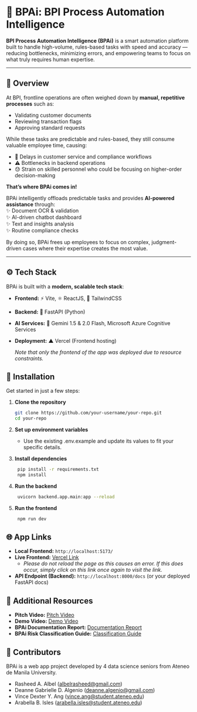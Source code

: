 # 🚀 BPAi: BPI Process Automation Intelligence

**BPI Process Automation Intelligence (BPAi)** is a smart automation platform built to handle high-volume, rules-based tasks with speed and accuracy — reducing bottlenecks, minimizing errors, and empowering teams to focus on what truly requires human expertise.

---

## 📖 Overview

At BPI, frontline operations are often weighed down by **manual, repetitive processes** such as:  
- Validating customer documents  
- Reviewing transaction flags  
- Approving standard requests  

While these tasks are predictable and rules-based, they still consume valuable employee time, causing:  
- 🚧 Delays in customer service and compliance workflows  
- ⚠️ Bottlenecks in backend operations  
- 😓 Strain on skilled personnel who could be focusing on higher-order decision-making  

**That’s where BPAi comes in!**  

BPAi intelligently offloads predictable tasks and provides **AI-powered assistance** through:  
✨ Document OCR & validation  
✨ AI-driven chatbot dashboard  
✨ Text and insights analysis  
✨ Routine compliance checks  

By doing so, BPAi frees up employees to focus on complex, judgment-driven cases where their expertise creates the most value.

---

## ⚙️ Tech Stack

BPAi is built with a **modern, scalable tech stack**:

- **Frontend:** ⚡ Vite, ⚛️ ReactJS, 🎨 TailwindCSS  
- **Backend:** 🚀 FastAPI (Python)  
- **AI Services:** 🤖 Gemini 1.5 & 2.0 Flash, Microsoft Azure Cognitive Services  
- **Deployment:** ▲ Vercel (Frontend hosting)

   *Note that only the frontend of the app was deployed due to resource constraints.*


## 🔧 Installation

Get started in just a few steps:

1. **Clone the repository**
   ```bash
   git clone https://github.com/your-username/your-repo.git
   cd your-repo

2. **Set up environment variables**
    - Use the existing .env.example and update its values to fit your specific details.

3. **Install dependencies**
   ```bash
    pip install -r requirements.txt
    npm install

5. **Run the backend**
   ```bash
    uvicorn backend.app.main:app --reload

7. **Run the frontend**
   ```bash
    npm run dev

## 🌐 App Links
- **Local Frontend:** `http://localhost:5173/`
- **Live Frontend:** [Vercel Link](https://bp-ai-demo-31e2.vercel.app/)
  - *Please do not reload the page as this causes an error. If this does occur, simply click on this link once again to visit the link.*
- **API Endpoint (Backend):** `http://localhost:8000/docs` (or your deployed FastAPI docs)

## 🔗 Additional Resources
- **Pitch Video:** [Pitch Video](https://drive.google.com/file/d/1vwhSyAuX0dRPJCpEJ-oO02LE2KfbQZ_u/view?usp=drive_link)
- **Demo Video:** [Demo Video](https://drive.google.com/file/d/11wCkDEtNuhHXCUZk1W8XO8CXgFWillOg/view?usp=sharing)
- **BPAi Documentation Report:** [Documentation Report](https://drive.google.com/file/d/1hBXiojbWgqvbR4RzbtyOuCbnF-bovf9Z/view?usp=drive_link)
- **BPAi Risk Classification Guide:** [Classification Guide](https://drive.google.com/file/d/1UH8zI8Xwbv6ZDUID0aLGSSgHvLeq_2TE/view?usp=drive_link)

## 👥 Contributors
   BPAi is a web app project developed by 4 data science seniors from Ateneo de Manila University.
   - Rasheed A. Albel (albelrasheed@gmail.com)
   - Deanne Gabrielle D. Algenio (deanne.algenio@gmail.com)
   - Vince Dexter Y. Ang (vince.ang@student.ateneo.edu)
   - Arabella B. Isles (arabella.isles@student.ateneo.edu)






